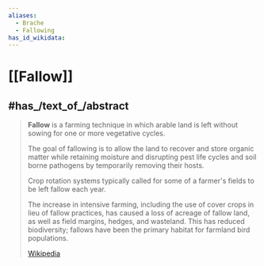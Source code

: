 ```yaml
---
aliases:
  - Brache
  - Fallowing
has_id_wikidata:
---
```


# [[Fallow]] 



## #has_/text_of_/abstract 

> **Fallow** is a farming technique in which 
> arable land is left without sowing for one or more vegetative cycles. 
> 
> The goal of fallowing is to allow the land to recover and store organic matter 
> while retaining moisture and disrupting pest life cycles and soil borne pathogens 
> by temporarily removing their hosts. 
> 
> Crop rotation systems typically called for some of a farmer's fields to be left fallow each year.
>
> The increase in intensive farming, including the use of cover crops in lieu of fallow practices, 
> has caused a loss of acreage of fallow land, as well as field margins, hedges, and wasteland. 
> This has reduced biodiversity; fallows have been the primary habitat for farmland bird populations.
>
> [Wikipedia](https://en.wikipedia.org/wiki/Fallow) 

